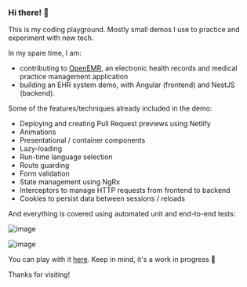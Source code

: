 ### Hi there! 👋

This is my coding playground. Mostly small demos I use to practice and experiment with new tech.

In my spare time, I am:
- contributing to [OpenEMR](https://github.com/openemr/openemr#openemr), an electronic health records and medical practice management application
- building an EHR system demo, with Angular (frontend) and NestJS (backend).

Some of the features/techniques already included in the demo:

- Deploying and creating Pull Request previews using Netlify
- Animations
- Presentational / container components
- Lazy-loading
- Run-time language selection
- Route guarding
- Form validation
- State management using NgRx
- Interceptors to manage HTTP requests from frontend to backend
- Cookies to persist data between sessions / reloads

And everything is covered using automated unit and end-to-end tests:

![image](https://github.com/raskolnikov-rodion/raskolnikov-rodion/assets/22417165/f1542b73-aeef-4035-91af-06666441f2cc)

![image](https://github.com/raskolnikov-rodion/raskolnikov-rodion/assets/22417165/7606a586-8eab-4e94-848a-cc9576df8d03)

You can play with it [here](https://ehr-demo.netlify.app/). Keep in mind, it's a work in progress :construction_worker:

Thanks for visiting!

<!--
**raskolnikov-rodion/raskolnikov-rodion** is a ✨ _special_ ✨ repository because its `README.md` (this file) appears on your GitHub profile.

Here are some ideas to get you started:

- 🔭 I’m currently working on ...
- 🌱 I’m currently learning ...
- 👯 I’m looking to collaborate on ...
- 🤔 I’m looking for help with ...
- 💬 Ask me about ...
- 📫 How to reach me: ...
- 😄 Pronouns: ...
- ⚡ Fun fact: ...
-->
